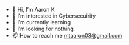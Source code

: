 - 👋 Hi, I’m Aaron K
- 👀 I’m interested in Cybersecuirity 
- 🌱 I’m currently learning
- 💞️ I’m looking for nothing
- 📫 How to reach me mtaaron03@gmail.com

<!---
Aaron K is a ✨ special ✨ repository because its `README.md` (this file) appears on your GitHub profile.
You can click the Preview link to take a look at your changes.
--->

